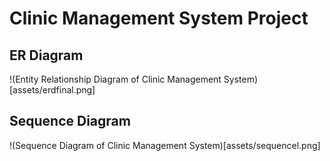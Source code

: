 # Clinic Management System Project

## ER Diagram
!(Entity Relationship Diagram of Clinic Management System)[assets/erdfinal.png]

## Sequence Diagram
!(Sequence Diagram of Clinic Management System)[assets/sequencel.png]
